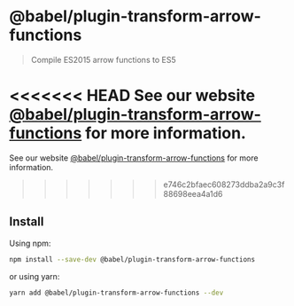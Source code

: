 # @babel/plugin-transform-arrow-functions

> Compile ES2015 arrow functions to ES5

<<<<<<< HEAD
See our website [@babel/plugin-transform-arrow-functions](https://babeljs.io/docs/en/next/babel-plugin-transform-arrow-functions.html) for more information.
=======
See our website [@babel/plugin-transform-arrow-functions](https://babeljs.io/docs/en/babel-plugin-transform-arrow-functions) for more information.
>>>>>>> e746c2bfaec608273ddba2a9c3f88698eea4a1d6

## Install

Using npm:

```sh
npm install --save-dev @babel/plugin-transform-arrow-functions
```

or using yarn:

```sh
yarn add @babel/plugin-transform-arrow-functions --dev
```

